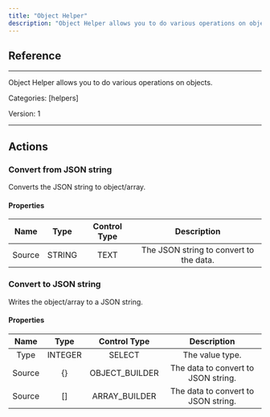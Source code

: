 ```yaml
---
title: "Object Helper"
description: "Object Helper allows you to do various operations on objects."
---
```

## Reference
<hr />

Object Helper allows you to do various operations on objects.


Categories: [helpers]


Version: 1

<hr />






## Actions


### Convert from JSON string
Converts the JSON string to object/array.

#### Properties

|      Name      |     Type     |     Control Type     |     Description     |
|:--------------:|:------------:|:--------------------:|:-------------------:|
| Source | STRING | TEXT  |  The JSON string to convert to the data.  |




### Convert to JSON string
Writes the object/array to a JSON string.

#### Properties

|      Name      |     Type     |     Control Type     |     Description     |
|:--------------:|:------------:|:--------------------:|:-------------------:|
| Type | INTEGER | SELECT  |  The value type.  |
| Source | {} | OBJECT_BUILDER  |  The data to convert to JSON string.  |
| Source | [] | ARRAY_BUILDER  |  The data to convert to JSON string.  |




